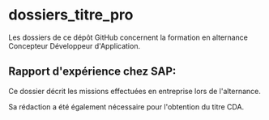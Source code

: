 # dossiers_titre_pro

Les dossiers de ce dépôt GitHub concernent la formation en alternance Concepteur Développeur d'Application.

Rapport d'expérience chez SAP: 
------------------------------
Ce dossier décrit les missions effectuées en entreprise lors de l'alternance.

Sa rédaction a été également nécessaire pour l'obtention du titre CDA.


